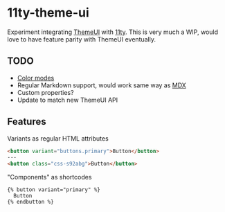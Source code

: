 # 11ty-theme-ui
Experiment integrating [ThemeUI](https://theme-ui.com/) with [11ty](https://www.11ty.dev/). This is very much a WIP, would love to have feature parity with ThemeUI eventually.

## TODO
- [Color modes](https://theme-ui.com/color-modes)
- Regular Markdown support, would work same way as [MDX](https://theme-ui.com/styling-mdx)
- Custom properties?
- Update to match new ThemeUI API

## Features

Variants as regular HTML attributes

```html
<button variant="buttons.primary">Button</button>
---
<button class="css-s92abg">Button</button>
```

"Components" as shortcodes

```njk
{% button variant="primary" %}
  Button
{% endbutton %}
```

